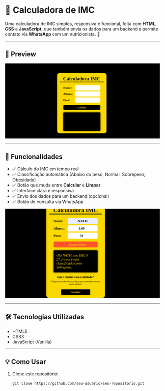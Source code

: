 # 🧮 Calculadora de IMC

Uma calculadora de IMC simples, responsiva e funcional, feita com **HTML**, **CSS** e **JavaScript**, que também envia os dados para um backend e permite contato via **WhatsApp** com um nutricionista. 🥗

---

## 📸 Preview

![Calculadora de IMC](./assets/calculadora-imc.png)

---

## 🚀 Funcionalidades

- ✅ Cálculo do IMC em tempo real
- ✅ Classificação automática (Abaixo do peso, Normal, Sobrepeso, Obesidade)
- ✅ Botão que muda entre **Calcular** e **Limpar**
- ✅ Interface clara e responsiva
- ✅ Envio dos dados para um backend (opcional)
- ✅ Botão de consulta via WhatsApp

![Calculadora de IMC](./assets/imc-calculado.png)

---

## 🛠️ Tecnologias Utilizadas

- HTML5
- CSS3
- JavaScript (Vanilla)

---

## 💡 Como Usar

1. Clone este repositório:

   ```bash
   git clone https://github.com/seu-usuario/seu-repositorio.git
   ```
